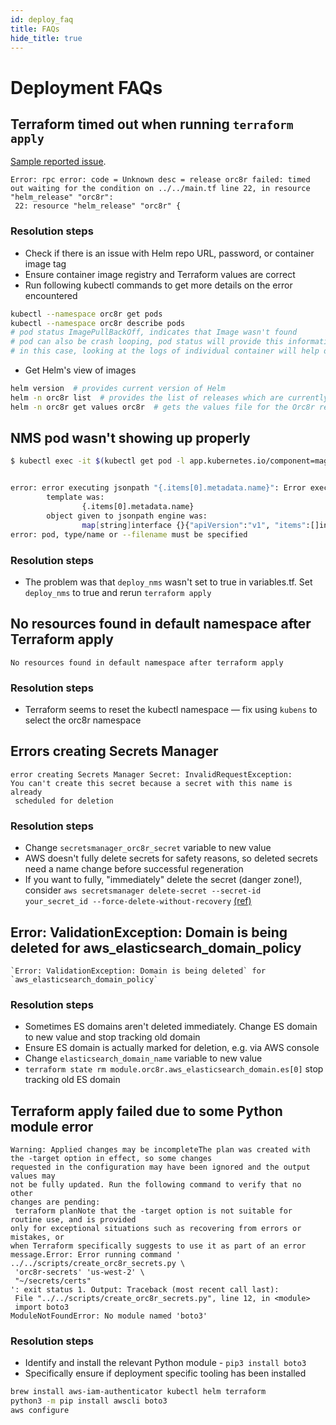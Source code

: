 ```yaml
---
id: deploy_faq
title: FAQs
hide_title: true
---
```


# Deployment FAQs

## Terraform timed out when running `terraform apply`

[Sample reported issue](https://magmacore.slack.com/archives/C018J8UMGMR/p1599228643121500).

```text
Error: rpc error: code = Unknown desc = release orc8r failed: timed out waiting for the condition on ../../main.tf line 22, in resource "helm_release" "orc8r":
 22: resource "helm_release" "orc8r" {
```

### Resolution steps

- Check if there is an issue with Helm repo URL, password, or container image tag
- Ensure container image registry and Terraform values are correct
- Run following kubectl commands to get more details on the error encountered

```bash
kubectl --namespace orc8r get pods
kubectl --namespace orc8r describe pods
# pod status ImagePullBackOff, indicates that Image wasn't found
# pod can also be crash looping, pod status will provide this information,
# in this case, looking at the logs of individual container will help debug this further
```

- Get Helm's view of images

```bash
helm version  # provides current version of Helm
helm -n orc8r list  # provides the list of releases which are currently deployed under Orc8r namespace
helm -n orc8r get values orc8r  # gets the values file for the Orc8r release
```

## NMS pod wasn't showing up properly

```bash
$ kubectl exec -it $(kubectl get pod -l app.kubernetes.io/component=magmalte -o jsonpath='{.items[0].metadata.name}') -- yarn setAdminPassword master xxxx@xxxx.com 1234


error: error executing jsonpath "{.items[0].metadata.name}": Error executing template: array index out of bounds: index 0, length 0. Printing more information for debugging the template:
        template was:
                {.items[0].metadata.name}
        object given to jsonpath engine was:
                map[string]interface {}{"apiVersion":"v1", "items":[]interface {}{}, "kind":"List", "metadata":map[string]interface {}{"resourceVersion":"", "selfLink":""}}
error: pod, type/name or --filename must be specified
```

### Resolution steps

- The problem was that `deploy_nms` wasn't set to true in variables.tf. Set `deploy_nms` to true and rerun `terraform apply`

## No resources found in default namespace after Terraform apply

```text
No resources found in default namespace after terraform apply
```

### Resolution steps

- Terraform seems to reset the kubectl namespace — fix using `kubens` to select the orc8r namespace

## Errors creating Secrets Manager

```text
error creating Secrets Manager Secret: InvalidRequestException:
You can't create this secret because a secret with this name is already
 scheduled for deletion
```

### Resolution steps

- Change `secretsmanager_orc8r_secret` variable to new value
- AWS doesn't fully delete secrets for safety reasons, so deleted secrets need a name change before successful regeneration
- If you want to fully, "immediately" delete the secret (danger zone!), consider `aws secretsmanager delete-secret --secret-id your_secret_id --force-delete-without-recovery` [(ref)](https://docs.aws.amazon.com/secretsmanager/latest/userguide/manage_delete-restore-secret.html)

## Error: ValidationException: Domain is being deleted for aws_elasticsearch_domain_policy

```text
`Error: ValidationException: Domain is being deleted` for `aws_elasticsearch_domain_policy`

```

### Resolution steps

- Sometimes ES domains aren't deleted immediately. Change ES domain to new value and stop tracking old domain
- Ensure ES domain is actually marked for deletion, e.g. via AWS console
- Change `elasticsearch_domain_name` variable to new value
- `terraform state rm module.orc8r.aws_elasticsearch_domain.es[0]` stop tracking old ES domain

## Terraform apply failed due to some Python module error

```text
Warning: Applied changes may be incompleteThe plan was created with the -target option in effect, so some changes
requested in the configuration may have been ignored and the output values may
not be fully updated. Run the following command to verify that no other
changes are pending:
 terraform planNote that the -target option is not suitable for routine use, and is provided
only for exceptional situations such as recovering from errors or mistakes, or
when Terraform specifically suggests to use it as part of an error message.Error: Error running command ' ../../scripts/create_orc8r_secrets.py \
 'orc8r-secrets' 'us-west-2' \
 "~/secrets/certs"
': exit status 1. Output: Traceback (most recent call last):
 File "../../scripts/create_orc8r_secrets.py", line 12, in <module>
 import boto3
ModuleNotFoundError: No module named 'boto3'
```

### Resolution steps

- Identify and install the relevant Python module - `pip3 install boto3`
- Specifically ensure if deployment specific tooling has been installed

```bash
brew install aws-iam-authenticator kubectl helm terraform
python3 -m pip install awscli boto3
aws configure
```
